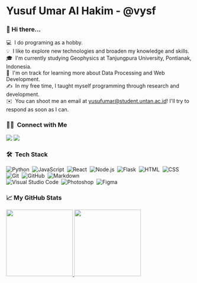 # Yusuf Umar Al Hakim - @vysf 
### 👋 Hi there...

💻 &nbsp;I do programing as a hobby.\
💡 &nbsp;I like to explore new technologies and broaden my knowledge and skills.\
🎓 &nbsp;I'm currently studying Geophysics at Tanjungpura University, Pontianak, Indonesia.\
🌱 &nbsp;I'm on track for learning more about Data Processing and Web Development.\
✍️ &nbsp;In my free time, I taught myself programming through research and development.\
✉️ &nbsp;You can shoot me an email at yusufumar@student.untan.ac.id! I'll try to respond as soon as I can.

### 🤝🏻 &nbsp;Connect with Me

<p align="left">
  <a href="mailto:yusufumar@student.untan.ac.id"><img src="https://img.shields.io/badge/-yusufumar@student.untan.ac.id-D14836?style=flat&logo=Gmail&logoColor=white"/></a>
  <a href="https://twitter.com/vysf__" target="_blank"><img src="https://img.shields.io/badge/-@vysf__-1ca0f1?style=flat&logo=Twitter&logoColor=white"/></a>
</p>

### 🛠 &nbsp;Tech Stack

![Python](https://img.shields.io/badge/-Python-05122A?style=flat&logo=python)&nbsp;
![JavaScript](https://img.shields.io/badge/-JavaScript-05122A?style=flat&logo=javascript)&nbsp;
![React](https://img.shields.io/badge/-React-05122A?style=flat&logo=react)&nbsp;
![Node.js](https://img.shields.io/badge/-Node.js-05122A?style=flat&logo=node.js)&nbsp;
![Flask](https://img.shields.io/badge/-Flask-05122A?style=flat&logo=flask)&nbsp;
![HTML](https://img.shields.io/badge/-HTML-05122A?style=flat&logo=HTML5)&nbsp;
![CSS](https://img.shields.io/badge/-CSS-05122A?style=flat&logo=CSS3&logoColor=1572B6)&nbsp;
![Git](https://img.shields.io/badge/-Git-05122A?style=flat&logo=git)&nbsp;
![GitHub](https://img.shields.io/badge/-GitHub-05122A?style=flat&logo=github)&nbsp;
![Markdown](https://img.shields.io/badge/-Markdown-05122A?style=flat&logo=markdown)\
![Visual Studio Code](https://img.shields.io/badge/-Visual%20Studio%20Code-05122A?style=flat&logo=visual-studio-code&logoColor=007ACC)&nbsp;
![Photoshop](https://img.shields.io/badge/-Photoshop-05122A?style=flat&logo=adobe-photoshop)&nbsp;
![Figma](https://img.shields.io/badge/-Figma-05122A?style=flat&logo=figma)

### 📈 My GitHub Stats
<p align="left">
<a href="https://github.com/vysf">
  <img height="180em" src="https://github-readme-stats-eight-theta.vercel.app/api?username=vysf&show_icons=true&theme=algolia&include_all_commits=true&count_private=true"/>
  <img height="180em" src="https://github-readme-stats-eight-theta.vercel.app/api/top-langs/?username=vysf&layout=compact&langs_count=8&theme=algolia"/>
</a>
</p>
<!--
**vysf/vysf** is a ✨ _special_ ✨ repository because its `README.md` (this file) appears on your GitHub profile.
<a href="https://twitter.com/vysf__" target="_blank"><img src="https://img.shields.io/badge/-@vysf__-1877F2?style=flat&logo=Twitter&logoColor=white"/></a>
Here are some ideas to get you started:

- 🔭 I’m currently working on ...
- 🌱 I’m currently learning ...
- 👯 I’m looking to collaborate on ...
- 🤔 I’m looking for help with ...
- 💬 Ask me about ...
- 📫 How to reach me: ...
- 😄 Pronouns: ...
- ⚡ Fun fact: ...
-->

